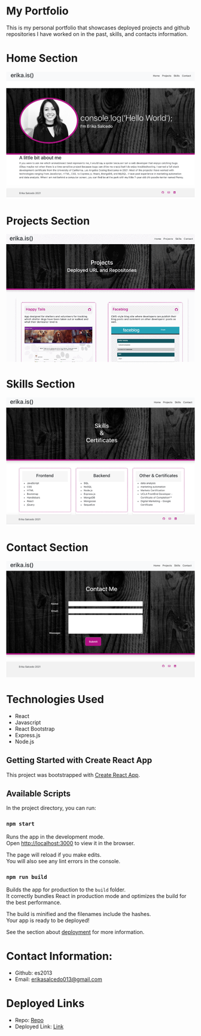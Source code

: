 # My Portfolio
This is my personal portfolio that showcases deployed projects and github repositories I have worked on in the past, skills, and contacts information. 

# Home Section
![home](./src/assets/img/about-img.png)

# Projects Section
![projects](./src/assets/img/projects-img.gif)


# Skills Section
![skills](./src/assets/img/skills-img.png)


# Contact Section
![contact](./src/assets/img/contact-img.png)


# Technologies Used
* React
* Javascript
* React Bootstrap
* Express.js
* Node.js


## Getting Started with Create React App

This project was bootstrapped with [Create React App](https://github.com/facebook/create-react-app).

## Available Scripts

In the project directory, you can run:

### `npm start`

Runs the app in the development mode.\
Open [http://localhost:3000](http://localhost:3000) to view it in the browser.

The page will reload if you make edits.\
You will also see any lint errors in the console.


### `npm run build`

Builds the app for production to the `build` folder.\
It correctly bundles React in production mode and optimizes the build for the best performance.

The build is minified and the filenames include the hashes.\
Your app is ready to be deployed!

See the section about [deployment](https://facebook.github.io/create-react-app/docs/deployment) for more information.

# Contact Information: 
* Github: es2013
* Email: erikasalcedo013@gmail.com

# Deployed Links
* Repo: [Repo](https://https://github.com/es2013/erikasalcedo_)
* Deployed Link: [Link](https://https://github.com/es2013/erikasalcedo_)
